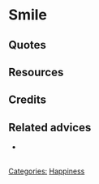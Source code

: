 # Smile



## Quotes

## Resources

## Credits

## Related advices

- 
<br/>[Categories:](../Categories/index.md) [Happiness](../Categories/Happiness.md)